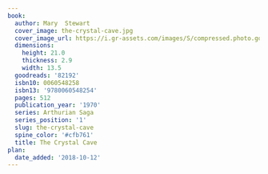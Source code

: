 ```yaml
---
book:
  author: Mary  Stewart
  cover_image: the-crystal-cave.jpg
  cover_image_url: https://i.gr-assets.com/images/S/compressed.photo.goodreads.com/books/1439344566l/82192._SY475_.jpg
  dimensions:
    height: 21.0
    thickness: 2.9
    width: 13.5
  goodreads: '82192'
  isbn10: 0060548258
  isbn13: '9780060548254'
  pages: 512
  publication_year: '1970'
  series: Arthurian Saga
  series_position: '1'
  slug: the-crystal-cave
  spine_color: '#cfb761'
  title: The Crystal Cave
plan:
  date_added: '2018-10-12'
---
```

